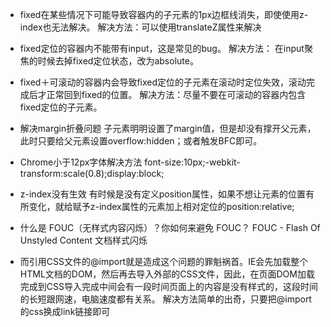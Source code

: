 - fixed在某些情况下可能导致容器内的子元素的1px边框线消失，即使使用z-index也无法解决。
解决方法：可以使用translateZ属性来解决

- fixed定位的容器内不能带有input，这是常见的bug。
解决方法： 在input聚焦的时候去掉fixed定位状态，改为absolute。

- fixed＋可滚动的容器内会导致fixed定位的子元素在滚动时定位失效，滚动完成后才正常回到fixed的位置。
解决方法：尽量不要在可滚动的容器内包含fixed定位的子元素。

-  解决margin折叠问题
子元素明明设置了margin值，但是却没有撑开父元素，此时只要给父元素设置overflow:hidden；或者触发BFC即可。

- Chrome小于12px字体解决方法
font-size:10px;-webkit-transform:scale(0.8);display:block;

- z-index没有生效
有时候是没有定义position属性，如果不想让元素的位置有所变化，就给赋予z-index属性的元素加上相对定位的position:relative;

- 什么是 FOUC（无样式内容闪烁）？你如何来避免 FOUC？
FOUC - Flash Of Unstyled Content 文档样式闪烁

- 而引用CSS文件的@import就是造成这个问题的罪魁祸首。IE会先加载整个HTML文档的DOM，然后再去导入外部的CSS文件，因此，在页面DOM加载完成到CSS导入完成中间会有一段时间页面上的内容是没有样式的，这段时间的长短跟网速，电脑速度都有关系。
解决方法简单的出奇，只要把@import 的css换成link链接即可
